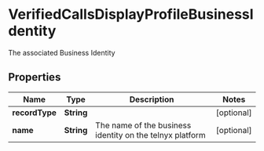

# VerifiedCallsDisplayProfileBusinessIdentity

The associated Business Identity

## Properties

| Name | Type | Description | Notes |
|------------ | ------------- | ------------- | -------------|
|**recordType** | **String** |  |  [optional] |
|**name** | **String** | The name of the business identity on the telnyx platform |  [optional] |



